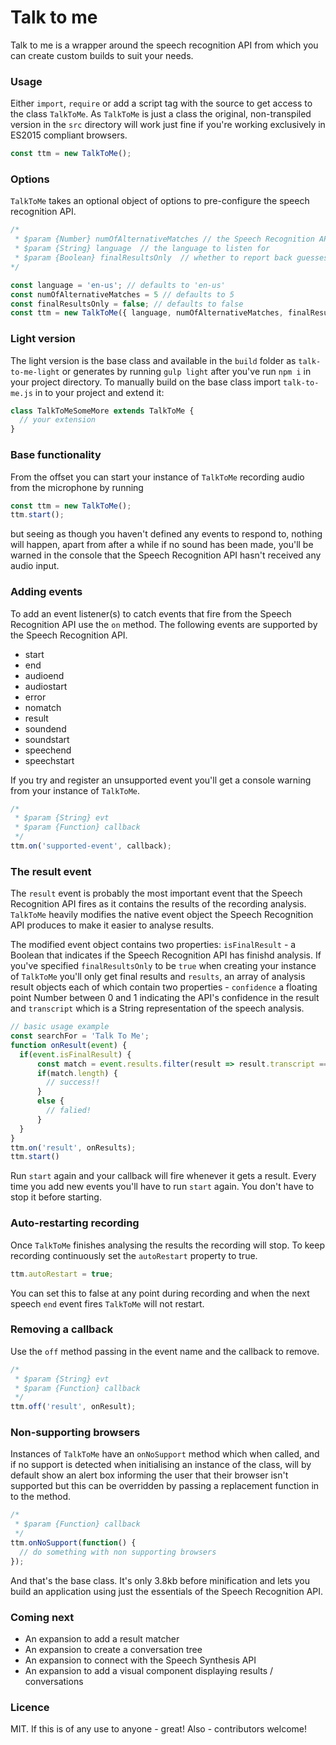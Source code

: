 # Talk to me

Talk to me is a wrapper around the speech recognition API from which you can create custom builds to suit your needs. 

### Usage

Either `import`, `require` or add a script tag with the source to get access to the class `TalkToMe`. As `TalkToMe` is just a class the original, non-transpiled version in the `src` directory will work just fine if you're working exclusively in ES2015 compliant browsers.

```javascript
const ttm = new TalkToMe();
```
### Options

`TalkToMe` takes an optional object of options to pre-configure the speech recognition API.

```javascript
/*
 * $param {Number} numOfAlternativeMatches // the Speech Recognition API can suggest alternative matches
 * $param {String} language  // the language to listen for
 * $param {Boolean} finalResultsOnly  // whether to report back guesses at speech analysis or final results only
*/

const language = 'en-us'; // defaults to 'en-us'
const numOfAlternativeMatches = 5 // defaults to 5
const finalResultsOnly = false; // defaults to false
const ttm = new TalkToMe({ language, numOfAlternativeMatches, finalResultsOnly });
```

### Light version

The light version is the base class and available in the `build` folder as `talk-to-me-light` or generates by running `gulp light` after you've run `npm i` in your project directory. To manually build on the base class import `talk-to-me.js` in to your project and extend it:

```javascript
class TalkToMeSomeMore extends TalkToMe {
  // your extension
}
```

### Base functionality

From the offset you can start your instance of `TalkToMe` recording audio from the microphone by running

```javascript
const ttm = new TalkToMe(); 
ttm.start();
```
but seeing as though you haven't defined any events to respond to, nothing will happen, apart from after a while if no sound has been made, you'll be warned in the console that the Speech Recognition API hasn't received any audio input.

### Adding events

To add an event listener(s) to catch events that fire from the Speech Recognition API use the `on` method. The following events are supported by the Speech Recognition API.

* start
* end
* audioend
* audiostart
* error
* nomatch
* result
* soundend
* soundstart
* speechend
* speechstart

If you try and register an unsupported event you'll get a console warning from your instance of `TalkToMe`.

```javascript
/*
 * $param {String} evt
 * $param {Function} callback
 */
ttm.on('supported-event', callback);
```

### The result event

The `result` event is probably the most important event that the Speech Recognition API fires as it contains the results of the recording analysis. `TalkToMe` heavily modifies the native event object the Speech Recognition API produces to make it easier to analyse results.

The modified event object contains two properties: `isFinalResult` - a Boolean that indicates if the Speech Recognition API has finishd analysis. If you've specified `finalResultsOnly` to be `true` when creating your instance of `TalkToMe` you'll only get final results and `results`, an array of analysis result objects each of which contain two properties - `confidence` a floating point Number between 0 and 1 indicating the API's confidence in the result and `transcript` which is a String representation of the speech analysis.

```javascript
// basic usage example
const searchFor = 'Talk To Me';
function onResult(event) {
  if(event.isFinalResult) {
      const match = event.results.filter(result => result.transcript === searchFor);
      if(match.length) {
        // success!!
      }
      else {
        // falied!
      }
  }
}
ttm.on('result', onResults);
ttm.start()
```

Run `start` again and your callback will fire whenever it gets a result. Every time you add new events you'll have to run `start` again. You don't have to stop it before starting. 

### Auto-restarting recording

Once `TalkToMe` finishes analysing the results the recording will stop. To keep recording continuously set the `autoRestart` property to true.

```javascript
ttm.autoRestart = true;
```

You can set this to false at any point during recording and when the next speech `end` event fires `TalkToMe` will not restart.

### Removing a callback
Use the `off` method passing in the event name and the callback to remove.

```javascript
/*
 * $param {String} evt
 * $param {Function} callback
 */
ttm.off('result', onResult);
```

### Non-supporting browsers

Instances of `TalkToMe` have an `onNoSupport` method which when called, and if no support is detected when initialising an instance of the class, will by default show an alert box informing the user that their browser isn't supported but this can be overridden by passing a replacement function in to the method.

```javascript
/*
 * $param {Function} callback
 */
ttm.onNoSupport(function() {
  // do something with non supporting browsers
});
```

And that's the base class. It's only 3.8kb before minification and lets you build an application using just the essentials of the Speech Recognition API.

### Coming next

* An expansion to add a result matcher
* An expansion to create a conversation tree
* An expansion to connect with the Speech Synthesis API
* An expansion to add a visual component displaying results / conversations

### Licence

MIT. If this is of any use to anyone - great!
Also - contributors welcome!
